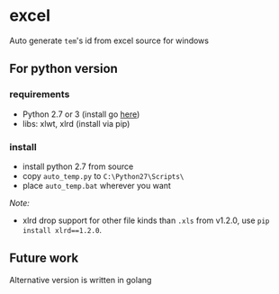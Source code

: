# excel

Auto generate `tem`'s id from excel source for windows

## For python version

### requirements

- Python 2.7 or 3 (install go [here](https://www.python.org/downloads/))
- libs: xlwt, xlrd (install via pip)

### install

- install python 2.7 from source
- copy `auto_temp.py` to `C:\Python27\Scripts\`
- place `auto_temp.bat` wherever you want

*Note:*
- xlrd drop support for other file kinds than `.xls` from v1.2.0, use `pip install xlrd==1.2.0`.

## Future work

Alternative version is written in golang


